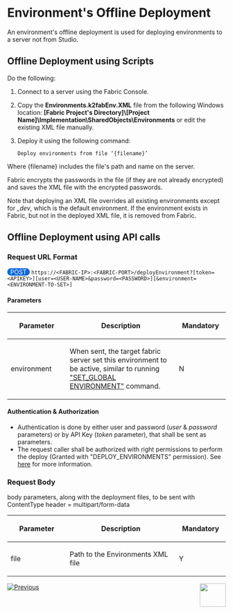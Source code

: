 # Environment's Offline Deployment

An environment's offline deployment is used for deploying environments to a server not from Studio. 

<studio>

## Offline Deployment using Scripts

Do the following:

1. Connect to a server using the Fabric Console.

2. Copy the **Environments.k2fabEnv.XML** file from the following Windows location: **[Fabric Project's Directory]\\[Project Name]\Implementation\SharedObjects\Environments** or edit the existing XML file manually.

3. Deploy it using the following command:

   ~~~
   Deploy environments from file ‘{filename}’
   ~~~

Where {filename} includes the file's path and name on the server.

Fabric encrypts the passwords in the file (if they are not already encrypted) and saves the XML file with the encrypted passwords.

Note that deploying an XML file overrides all existing environments except for *_dev*, which is the default environment. If the environment exists in Fabric, but not in the deployed XML file, it is removed from Fabric.

</studio>



## Offline Deployment using API calls

### Request URL Format

<span style="border-radius: 2em; background-color: #0969da; padding: 0 7px; color:white"> POST</span>   `https://<FABRIC-IP>:<FABRIC-PORT>/deployEnvironment?[token=<APIKEY>][user=<USER-NAME>&password=<PASSWORD>][&environment=<ENVIRONMENT-TO-SET>]`



#### Parameters

<table>
	<thead>
		<tr>
            <th width="120px" ><p><strong>Parameter</strong></p></th>
            <th ><p><strong>Description</strong></p></th>
            <th width="100px"><p><strong>Mandatory</strong></p></th>
		</tr>
	</thead>
	<tbody>
		<tr>
			<td><p>environment</p></td>
		    <td><p>When sent, the target fabric server set this environment to be active, similar to running <a href="/articles/25_environments/05_set_and_list_commands.md">"SET_GLOBAL ENVIRONMENT"</a> command.</p></td>
			<td><p>N</p></td>
		</tr>
    </tbody>
</table>

#### Authentication & Authorization

* Authentication is done by either user and password (*user* & *password* parameters) or by API Key (*token* parameter), that shall be sent as parameters. 
* The request caller shall be authorized with right permissions to perform the deploy (Granted with "DEPLOY_ENVIRONMENTS" permission). See [here](/articles/17_fabric_credentials/01_fabric_credentials_overview.md#list-of-permissions) for more information.

 

### Request Body

body parameters, along with the deployment files, to be sent with ContentType header = multipart/form-data

<table>
	<thead>
		<tr>
            <th width="120px"><p><strong>Parameter</strong></p></td>
            <th ><p><strong>Description</strong></p></td>
            <th width="100px"><p><strong>Mandatory</strong></p></td>
		</tr>
	</thead>
	<tbody>
		<tr>
			<td><p>file</p></td>
		    <td><p>Path to the Environments XML file</p></td>
			<td><p>Y</p></td>
		</tr>
    </tbody>
</table>





[![Previous](/articles/images/Previous.png)](03_deploy_env_from_Fabric_Studio.md)[<img align="right" width="60" height="54" src="/articles/images/Next.png">](05_set_and_list_commands.md)



</studio>



